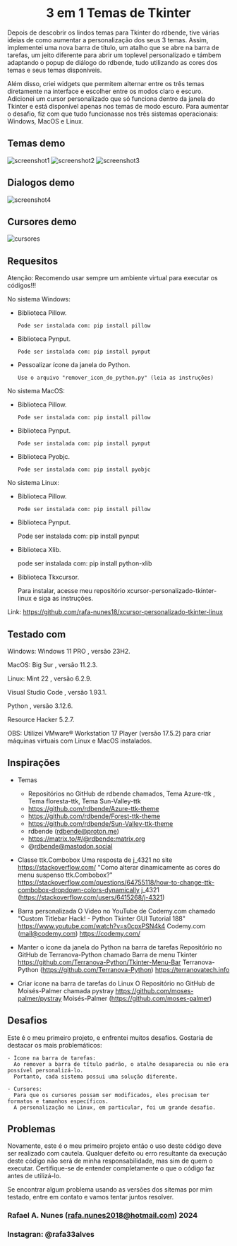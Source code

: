 <h1 align="center">3 em 1 Temas de Tkinter</h1>

Depois de descobrir os lindos temas para Tkinter do rdbende, tive várias ideias de como aumentar a personalização dos seus 3 temas.
Assim, implementei uma nova barra de título, um atalho que se abre na barra de tarefas, um jeito diferente para abrir um toplevel personalizado e támbem adaptando o popup de diálogo do rdbende, tudo utilizando as cores dos temas e seus temas disponíveis.

Além disso, criei widgets que permitem alternar entre os três temas diretamente na interface e escolher entre os modos claro e escuro.
Adicionei um cursor personalizado que só funciona dentro da janela do Tkinter e está disponível apenas nos temas de modo escuro.
Para aumentar o desafio, fiz com que tudo funcionasse nos três sistemas operacionais: Windows, MacOS e Linux.

## Temas demo
![screenshot1](imagens/amostras/azure.png)
![screenshot2](imagens/amostras/forest.png)
![screenshot3](imagens/amostras/sun-valley.png)

## Dialogos demo
![screenshot4](imagens/amostras/dialogos.png)

## Cursores demo
![cursores](imagens/amostras/cursores.png)

## Requesitos 

Atenção: Recomendo usar sempre um ambiente virtual para executar os códigos!!!

No sistema Windows:

- Biblioteca Pillow.
 
      Pode ser instalada com: pip install pillow
      
- Biblioteca Pynput.

      Pode ser instalada com: pip install pynput
      
- Pessoalizar ícone da janela do Python.

      Use o arquivo "remover_icon_do_python.py" (leia as instruções)

No sistema MacOS:

- Biblioteca Pillow. 

      Pode ser instalada com: pip install pillow
      
- Biblioteca Pynput.

      Pode ser instalada com: pip install pynput
      
- Biblioteca Pyobjc.

      Pode ser instalada com: pip install pyobjc

No sistema Linux:

- Biblioteca Pillow. 

      Pode ser instalada com: pip install pillow
      
 - Biblioteca Pynput.

      Pode ser instalada com: pip install pynput
      
 - Biblioteca Xlib.
 
      pode ser instalada com: pip install python-xlib
      
 - Biblioteca Tkxcursor.

      Para instalar, acesse meu repositório xcursor-personalizado-tkinter-linux e siga as instruções.
      
 Link:  https://github.com/rafa-nunes18/xcursor-personalizado-tkinter-linux 

## Testado com

Windows: Windows 11 PRO , versão 23H2.

MacOS: Big Sur , versão 11.2.3.

Linux: Mint 22 , versão 6.2.9.

Visual Studio Code , versão 1.93.1.

Python , versão 3.12.6.

Resource Hacker 5.2.7.

OBS: Utilizei VMware® Workstation 17 Player (versão 17.5.2) para criar máquinas virtuais com Linux e MacOS instalados.

## Inspirações

- Temas
    - Repositórios no GitHub de rdbende chamados, Tema Azure-ttk , Tema floresta-ttk, Tema Sun-Valley-ttk
    - https://github.com/rdbende/Azure-ttk-theme
    - https://github.com/rdbende/Forest-ttk-theme
    - https://github.com/rdbende/Sun-Valley-ttk-theme
    - rdbende (rdbende@proton.me)
    - https://matrix.to/#/@rdbende:matrix.org
    - @rdbende@mastodon.social 

- Classe ttk.Combobox
    Uma resposta de j_4321 no site https://stackoverflow.com/ 
    "Como alterar dinamicamente as cores do menu suspenso ttk.Combobox?"
    https://stackoverflow.com/questions/64755118/how-to-change-ttk-combobox-dropdown-colors-dynamically
    j_4321 (https://stackoverflow.com/users/6415268/j-4321)

- Barra personalizada
    O Video no YouTube de Codemy.com chamado "Custom Titlebar Hack! - Python Tkinter GUI Tutorial 188"
    https://www.youtube.com/watch?v=s0cpxPSN4k4
    Codemy.com (mail@codemy.com)
    https://codemy.com/

- Manter o ícone da janela do Python na barra de tarefas 
Repositório no GitHub de Terranova-Python chamado Barra de menu Tkinter
https://github.com/Terranova-Python/Tkinter-Menu-Bar
Terranova-Python (https://github.com/Terranova-Python)
https://terranovatech.info

- Criar ícone na barra de tarefas do Linux
    O Repositório no GitHub de Moisés-Palmer chamada pystray
    https://github.com/moses-palmer/pystray 
    Moisés-Palmer (https://github.com/moses-palmer)

## Desafios 

Este é o meu primeiro projeto, e enfrentei muitos desafios. Gostaria de destacar os mais problemáticos:

    - Ícone na barra de tarefas:
      Ao remover a barra de título padrão, o atalho desaparecia ou não era possível personalizá-lo.
      Portanto, cada sistema possui uma solução diferente.

    - Cursores:
      Para que os cursores possam ser modificados, eles precisam ter formatos e tamanhos específicos.
      A personalização no Linux, em particular, foi um grande desafio.

## Problemas

Novamente, este é o meu primeiro projeto então o uso deste código deve ser realizado com cautela.
Qualquer defeito ou erro resultante da execução deste código não será de minha responsabilidade, mas sim de quem o executar.
Certifique-se de entender completamente o que o código faz antes de utilizá-lo.

Se encontrar algum problema usando as versões dos sitemas por mim testado, entre em contato e vamos tentar juntos resolver. 

### Rafael A. Nunes (rafa.nunes2018@hotmail.com) 2024
### Instagran: @rafa33alves
